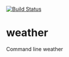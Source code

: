 [![Build Status](https://drone.io/github.com/charliek/weather/status.png)](https://drone.io/github.com/charliek/weather/latest)


weather
=======

Command line weather
